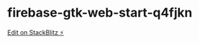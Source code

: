 # firebase-gtk-web-start-q4fjkn

[Edit on StackBlitz ⚡️](https://stackblitz.com/edit/firebase-gtk-web-start-q4fjkn)